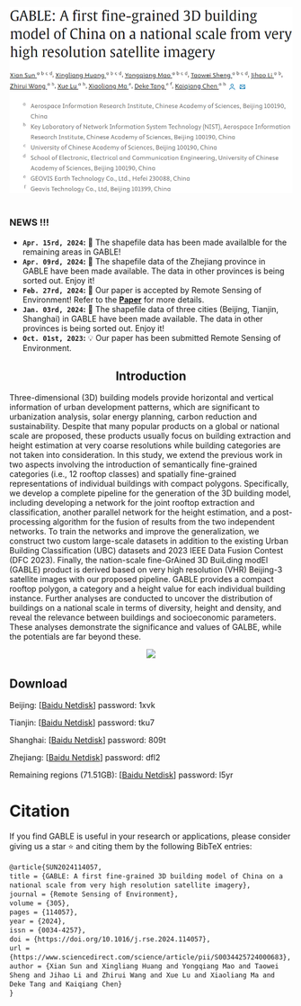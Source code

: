 <div align="center"><img src="figures/title_new.png" width="1000"></div>

#
### NEWS !!!
* **`Apr. 15rd, 2024`:** :rocket: The shapefile data has been made availalble for the remaining areas in GABLE!
* **`Apr. 09rd, 2024`:** :rocket: The shapefile data of the Zhejiang province in GABLE have been made available. The data in other provinces is being sorted out. Enjoy it!
* **`Feb. 27rd, 2024`:** :clap: Our paper is accepted by Remote Sensing of Environment! Refer to the **[Paper](https://www.sciencedirect.com/science/article/pii/S0034425724000683)** for more details.
* **`Jan. 03rd, 2024`:** :rocket: The shapefile data of three cities (Beijing, Tianjin, Shanghai) in GABLE have been made available. The data in other provinces is being sorted out. Enjoy it!
* **`Oct. 01st, 2023`:** :bulb: Our paper has been submitted Remote Sensing of Environment.

## <div align="center">Introduction</div>
Three-dimensional (3D) building models provide horizontal and vertical information of urban development patterns, which are significant to urbanization analysis, solar energy planning, carbon reduction and sustainability. Despite that many popular products on a global or national scale are proposed, these products usually focus on building extraction and height estimation at very coarse resolutions while building categories are not taken into consideration. In this study, we extend the previous work in two aspects involving the introduction of semantically fine-grained categories (i.e., 12 rooftop classes) and spatially fine-grained representations of individual buildings with compact polygons. Specifically, we develop a complete pipeline for the generation of the 3D building model, including developing a network for the joint rooftop extraction and classification, another parallel network for the height estimation, and a post-processing algorithm for the fusion of results from the two independent networks. To train the networks and improve the generalization, we construct two custom large-scale datasets in addition to the existing Urban Building Classification (UBC) datasets and 2023 IEEE Data Fusion Contest (DFC 2023). Finally, the nation-scale fine-GrAined 3D BuiLding modEl (GABLE) product is derived based on very high resolution (VHR) Beijing-3 satellite images with our proposed pipeline. GABLE provides a compact rooftop polygon, a category and a height value for each individual building instance. Further analyses are conducted to uncover the distribution of buildings on a national scale in terms of diversity, height and density, and reveal the relevance between buildings and socioeconomic parameters. These analyses demonstrate the significance and values of GALBE, while the potentials are far beyond these.

<div align="center"><img src="figures/results_height_3d.png" width="800"></div>

## Download

Beijing: [[Baidu Netdisk](https://pan.baidu.com/s/11wZNvzd7bf8MdlC2Z7MTrg)] password: 1xvk

Tianjin: [[Baidu Netdisk](https://pan.baidu.com/s/183PBHoc3gUiFUFvWMPGPbg)] password: tku7

Shanghai: [[Baidu Netdisk](https://pan.baidu.com/s/1MWwDCjVzC8h7KjRxrAQKUQ)] password: 809t

Zhejiang: [[Baidu Netdisk](https://pan.baidu.com/s/1DU6q_pmMqIfkLPXfaOlnGg)] password: dfl2

Remaining regions (71.51GB): [[Baidu Netdisk](https://pan.baidu.com/s/1k62TyZDLaCCtroTQh4WxCA)] password: l5yr

# Citation
If you find GABLE is useful in your research or applications, please consider giving us a star :star: and citing them by the following BibTeX entries:
```
@article{SUN2024114057,
title = {GABLE: A first fine-grained 3D building model of China on a national scale from very high resolution satellite imagery},
journal = {Remote Sensing of Environment},
volume = {305},
pages = {114057},
year = {2024},
issn = {0034-4257},
doi = {https://doi.org/10.1016/j.rse.2024.114057},
url = {https://www.sciencedirect.com/science/article/pii/S0034425724000683},
author = {Xian Sun and Xingliang Huang and Yongqiang Mao and Taowei Sheng and Jihao Li and Zhirui Wang and Xue Lu and Xiaoliang Ma and Deke Tang and Kaiqiang Chen}
}
```
